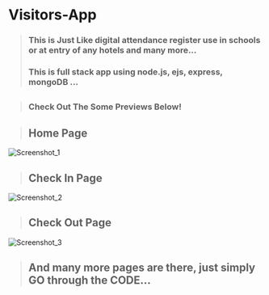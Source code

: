 # Visitors-App

>### This is Just Like digital attendance register use in schools or at entry of any hotels and many more...
>### This is full stack app using node.js, ejs, express, mongoDB ...
##
>### Check Out The Some Previews Below!
##

>## Home Page
![Screenshot_1](https://user-images.githubusercontent.com/78845555/149621465-55b7bac3-6d1f-489a-9f27-1c7dd3e01367.jpg)
##

>## Check In Page
![Screenshot_2](https://user-images.githubusercontent.com/78845555/149621533-e0cd7bf8-a61b-4773-b1d8-0bc2b2ef4276.jpg)
##

>## Check Out Page
![Screenshot_3](https://user-images.githubusercontent.com/78845555/149621569-f9951141-ac95-4c7a-870f-ec921a3b8239.jpg)
##

>## And many more pages are there, just simply GO through the CODE... 


